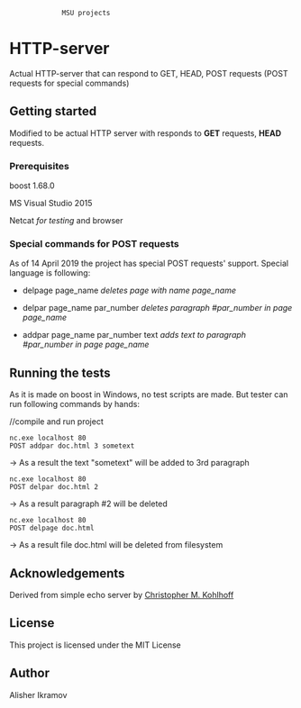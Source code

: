                  MSU projects
# HTTP-server

Actual HTTP-server that can respond to GET, HEAD, POST requests (POST requests for special commands)

## Getting started

Modified to be actual HTTP server with responds to **GET** requests, **HEAD** requests.

### Prerequisites

boost 1.68.0

MS Visual Studio 2015

Netcat *for testing* and browser

### Special commands for POST requests

As of 14 April 2019 the project has special POST requests' support. Special language is following:

- delpage page_name                         *deletes page with name page_name*

- delpar page_name par_number               *deletes paragraph #par_number in page page_name*

- addpar page_name par_number text          *adds text to paragraph #par_number in page page_name*

## Running the tests

As it is made on boost in Windows, no test scripts are made. But tester can run following commands by hands:

//compile and run project

```
nc.exe localhost 80
POST addpar doc.html 3 sometext
```

-> As a result the text "sometext" will be added to 3rd paragraph

```
nc.exe localhost 80
POST delpar doc.html 2
```

-> As a result paragraph #2 will be deleted

```
nc.exe localhost 80
POST delpage doc.html
```

-> As a result file doc.html will be deleted from filesystem

## Acknowledgements

Derived from simple echo server by [Christopher M. Kohlhoff](https://www.boost.org/doc/libs/1_48_0/doc/html/boost_asio/example/echo/async_tcp_echo_server.cpp)

## License

This project is licensed under the MIT License

## Author

Alisher Ikramov
